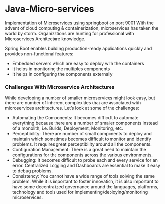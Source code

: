# Java-Micro-services
Implementation of Microservices using springboot on port 9001
With the advent of cloud computing & containerization, microservices has taken the world by storm. Organizations are hunting for professional with Microservices Architecture knowledge.

Spring Boot enables building production-ready applications quickly and provides non-functional features:
- Embedded servers which are easy to deploy with the containers
- It helps in monitoring the multiples components
- It helps in configuring the components externally

### Challenges With Microservice Architectures
While developing a number of smaller microservices might look easy, but there are number of inherent complexities that are associated with microservices architectures. Let’s look at some of the challenges:
- Automating the Components: It becomes difficult to automate everything because there are a number of smaller components instead of a monolith, i.e. Builds, Deployment, Monitoring, etc.
- Perceptibility: There are number of small components to deploy and maintain which sometimes becomes difficult to monitor and identify problems. It requires great perceptibility around all the components.
- Configuration Management: There is a great need to maintain the configurations for the components across the various environments.
- Debugging: It becomes difficult to probe each and every service for an error. Centralized Logging and Dashboards are essential to make it easy to debug problems.
- Consistency: You cannot have a wide range of tools solving the same problem. While it is important to foster innovation, it is also important to have some decentralized governance around the languages, platforms, technology and tools used for implementing/deploying/monitoring microservices.
